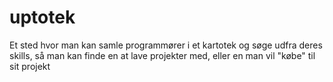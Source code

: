 # uptotek
Et sted hvor man kan samle programmører i et kartotek og søge udfra deres skills, så man kan finde en at lave projekter med, eller en man vil "købe" til sit projekt
